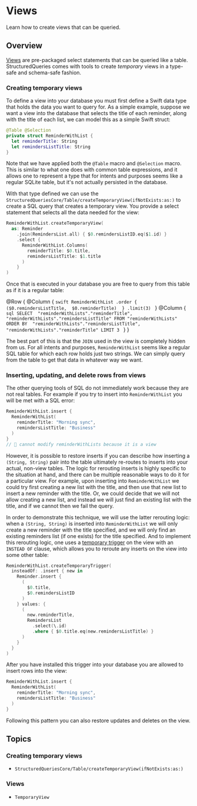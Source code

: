 # Views

Learn how to create views that can be queried.

## Overview

[Views](https://www.sqlite.org/lang_createview.html) are pre-packaged select statements that can
be queried like a table. StructuredQueries comes with tools to create _temporary_ views in a
type-safe and schema-safe fashion.

### Creating temporary views

To define a view into your database you must first define a Swift data type that holds the data
you want to query for. As a simple example, suppose we want a view into the database that selects
the title of each reminder, along with the title of each list, we can model this as a simple
Swift struct:

```swift
@Table @Selection
private struct ReminderWithList {
  let reminderTitle: String
  let remindersListTitle: String
}
```

Note that we have applied both the `@Table` macro and `@Selection` macro. This is similar to what
one does with common table expressions, and it allows one to represent a type that for intents and 
purposes seems like a regular SQLite table, but it's not actually persisted in the database.

With that type defined we can use the 
``StructuredQueriesCore/Table/createTemporaryView(ifNotExists:as:)`` to create a SQL query that
creates a temporary view. You provide a select statement that selects all the data needed for the
view:

```swift
ReminderWithList.createTemporaryView(
  as: Reminder
    .join(RemindersList.all) { $0.remindersListID.eq($1.id) }
    .select {
      ReminderWithList.Columns(
        reminderTitle: $0.title,
        remindersListTitle: $1.title
      )
    }
)
```

Once that is executed in your database you are free to query from this table as if it is a regular
table:  

@Row {
  @Column {
    ```swift
    ReminderWithList
      .order { 
        ($0.remindersListTitle, 
         $0.reminderTitle) 
      }
      .limit(3)
    ```
  }
  @Column {
    ```sql
    SELECT 
      "reminderWithLists"."reminderTitle", 
      "reminderWithLists"."remindersListTitle"
    FROM "reminderWithLists"
    ORDER BY 
      "reminderWithLists"."remindersListTitle", 
      "reminderWithLists"."reminderTitle"
    LIMIT 3
    ```
  }
}

The best part of this is that the `JOIN` used in the view is completely hidden from us. For all
intents and purposes, `ReminderWithList` seems like a regular SQL table for which each row holds
just two strings. We can simply query from the table to get that data in whatever way we want.

### Inserting, updating, and delete rows from views

The other querying tools of SQL do not immediately work because they are not real tables. For
example if you try to insert into `ReminderWithList` you will be met with a SQL error:

```swift
ReminderWithList.insert {
  ReminderWithList(
    reminderTitle: "Morning sync", 
    remindersListTitle: "Business"
  )
}
// 🛑 cannot modify reminderWithLists because it is a view
``` 

However, it is possible to restore inserts if you can describe how inserting a `(String, String)`
pair into the table ultimately re-routes to inserts into your actual, non-view tables. The logic
for rerouting inserts is highly specific to the situation at hand, and there can be multiple
reasonable ways to do it for a particular view. For example, upon inserting into `ReminderWithList`
we could try first creating a new list with the title, and then use that new list to insert a new
reminder with the title. Or, we could decide that we will not allow creating a new list, and
instead we will just find an existing list with the title, and if we cannot then we fail the query.

In order to demonstrate this technique, we will use the latter rerouting logic: when a 
`(String, String)` is inserted into `ReminderWithList` we will only create a new reminder with
the title specified, and we will only find an existing reminders list (if one exists) for the title
specified. And to implement this rerouting logic, one uses a [temporary trigger](<doc:Triggers>) on
the view with an `INSTEAD OF` clause, which allows you to reroute any inserts on the view into some
other table:

```swift
ReminderWithList.createTemporaryTrigger(
  insteadOf: .insert { new in
    Reminder.insert {
      (
        $0.title, 
        $0.remindersListID
      )
    } values: {
      (
        new.reminderTitle,
        RemindersList
          .select(\.id)
          .where { $0.title.eq(new.remindersListTitle) }
      )
    }
  }
)
```

After you have installed this trigger into your database you are allowed to insert rows into the
view:

```swift
ReminderWithList.insert {
  ReminderWithList(
    reminderTitle: "Morning sync", 
    remindersListTitle: "Business"
  )
}
```

Following this pattern you can also restore updates and deletes on the view.

## Topics

### Creating temporary views

- ``StructuredQueriesCore/Table/createTemporaryView(ifNotExists:as:)``

### Views

- ``TemporaryView``
